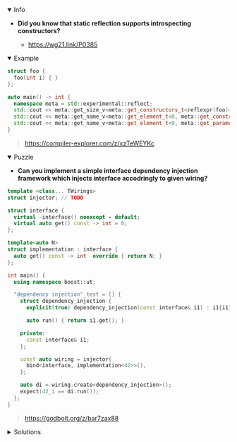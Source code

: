 <details open><summary>Info</summary><p>

* **Did you know that static reflection supports introspecting constructors?**

  * https://wg21.link/P0385

</p></details><details open><summary>Example</summary><p>

```cpp
struct foo {
  foo(int i) { }
};

auto main() -> int {
  namespace meta = std::experimental::reflect;
  std::cout << meta::get_size_v<meta::get_constructors_t<reflexpr(foo)>>; // prints 1
  std::cout << meta::get_name_v<meta::get_element_t<0, meta::get_constructors_t<reflexpr(foo)>>>; // prints foo
  std::cout << meta::get_name_v<meta::get_element_t<0, meta::get_parameters_t<meta::get_element_t<0, meta::get_constructors_t<reflexpr(foo)>>>>>; // prints i
}
```

> https://compiler-explorer.com/z/xzTeWEYKc

</p></details><details open><summary>Puzzle</summary><p>

* **Can you implement a simple interface dependency injection framework which injects interface accodringly to given wiring?**

```cpp
template <class... TWirings>
struct injector; // TODO

struct interface {
  virtual ~interface() noexcept = default;
  virtual auto get() const -> int = 0;
};

template<auto N>
struct implementation : interface {
  auto get() const -> int  override { return N; }
};

int main() {
  using namespace boost::ut;

  "dependency injection"_test = [] {
    struct dependency_injection {
      explicit(true) dependency_injection(const interface& i1) : i1{i1} { }

      auto run() { return i1.get(); }

    private:
      const interface& i1;
    };

    const auto wiring = injector{
      bind<interface, implementation<42>>(),
    };

    auto di = wiring.create<dependency_injection>();
    expect(42_i == di.run());
  };
}
```

> https://godbolt.org/z/bar7zax88

</p></details><details><summary>Solutions</summary><p>
